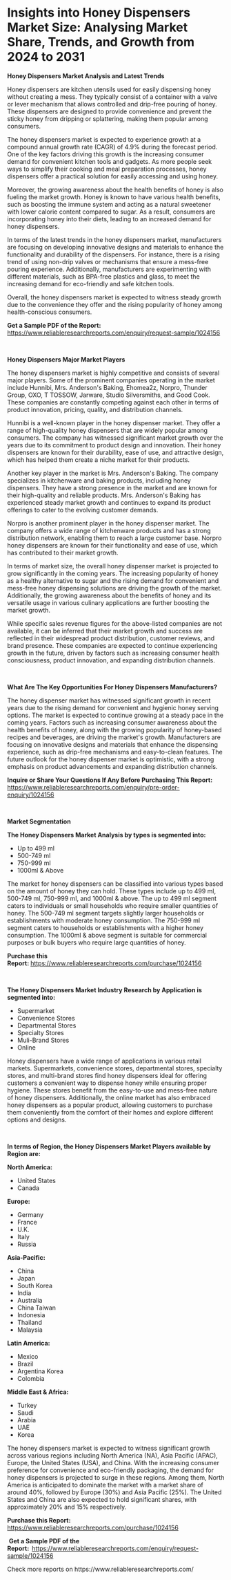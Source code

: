<p><h1>Insights into Honey Dispensers Market Size: Analysing Market Share, Trends, and Growth from 2024 to 2031</h1></p><p><strong>Honey Dispensers Market Analysis and Latest Trends</strong></p>
<p><p>Honey dispensers are kitchen utensils used for easily dispensing honey without creating a mess. They typically consist of a container with a valve or lever mechanism that allows controlled and drip-free pouring of honey. These dispensers are designed to provide convenience and prevent the sticky honey from dripping or splattering, making them popular among consumers.</p><p>The honey dispensers market is expected to experience growth at a compound annual growth rate (CAGR) of 4.9% during the forecast period. One of the key factors driving this growth is the increasing consumer demand for convenient kitchen tools and gadgets. As more people seek ways to simplify their cooking and meal preparation processes, honey dispensers offer a practical solution for easily accessing and using honey.</p><p>Moreover, the growing awareness about the health benefits of honey is also fueling the market growth. Honey is known to have various health benefits, such as boosting the immune system and acting as a natural sweetener with lower calorie content compared to sugar. As a result, consumers are incorporating honey into their diets, leading to an increased demand for honey dispensers.</p><p>In terms of the latest trends in the honey dispensers market, manufacturers are focusing on developing innovative designs and materials to enhance the functionality and durability of the dispensers. For instance, there is a rising trend of using non-drip valves or mechanisms that ensure a mess-free pouring experience. Additionally, manufacturers are experimenting with different materials, such as BPA-free plastics and glass, to meet the increasing demand for eco-friendly and safe kitchen tools.</p><p>Overall, the honey dispensers market is expected to witness steady growth due to the convenience they offer and the rising popularity of honey among health-conscious consumers.</p></p>
<p><strong>Get a Sample PDF of the Report:&nbsp;</strong> <a href="https://www.reliableresearchreports.com/enquiry/request-sample/1024156">https://www.reliableresearchreports.com/enquiry/request-sample/1024156</a></p>
<p>&nbsp;</p>
<p><strong>Honey Dispensers Major Market Players</strong></p>
<p><p>The honey dispensers market is highly competitive and consists of several major players. Some of the prominent companies operating in the market include Hunnibi, Mrs. Anderson's Baking, Ehomea2z, Norpro, Thunder Group, OXO, T TOSSOW, Jarware, Studio Silversmiths, and Good Cook. These companies are constantly competing against each other in terms of product innovation, pricing, quality, and distribution channels.</p><p>Hunnibi is a well-known player in the honey dispenser market. They offer a range of high-quality honey dispensers that are widely popular among consumers. The company has witnessed significant market growth over the years due to its commitment to product design and innovation. Their honey dispensers are known for their durability, ease of use, and attractive design, which has helped them create a niche market for their products.</p><p>Another key player in the market is Mrs. Anderson's Baking. The company specializes in kitchenware and baking products, including honey dispensers. They have a strong presence in the market and are known for their high-quality and reliable products. Mrs. Anderson's Baking has experienced steady market growth and continues to expand its product offerings to cater to the evolving customer demands.</p><p>Norpro is another prominent player in the honey dispenser market. The company offers a wide range of kitchenware products and has a strong distribution network, enabling them to reach a large customer base. Norpro honey dispensers are known for their functionality and ease of use, which has contributed to their market growth.</p><p>In terms of market size, the overall honey dispenser market is projected to grow significantly in the coming years. The increasing popularity of honey as a healthy alternative to sugar and the rising demand for convenient and mess-free honey dispensing solutions are driving the growth of the market. Additionally, the growing awareness about the benefits of honey and its versatile usage in various culinary applications are further boosting the market growth.</p><p>While specific sales revenue figures for the above-listed companies are not available, it can be inferred that their market growth and success are reflected in their widespread product distribution, customer reviews, and brand presence. These companies are expected to continue experiencing growth in the future, driven by factors such as increasing consumer health consciousness, product innovation, and expanding distribution channels.</p></p>
<p>&nbsp;</p>
<p><strong>What Are The Key Opportunities For Honey Dispensers Manufacturers?</strong></p>
<p><p>The honey dispenser market has witnessed significant growth in recent years due to the rising demand for convenient and hygienic honey serving options. The market is expected to continue growing at a steady pace in the coming years. Factors such as increasing consumer awareness about the health benefits of honey, along with the growing popularity of honey-based recipes and beverages, are driving the market's growth. Manufacturers are focusing on innovative designs and materials that enhance the dispensing experience, such as drip-free mechanisms and easy-to-clean features. The future outlook for the honey dispenser market is optimistic, with a strong emphasis on product advancements and expanding distribution channels.</p></p>
<p><strong>Inquire or Share Your Questions If Any Before Purchasing This Report:</strong> <a href="https://www.reliableresearchreports.com/enquiry/pre-order-enquiry/1024156">https://www.reliableresearchreports.com/enquiry/pre-order-enquiry/1024156</a></p>
<p>&nbsp;</p>
<p><strong>Market Segmentation</strong></p>
<p><strong>The Honey Dispensers Market Analysis by types is segmented into:</strong></p>
<p><ul><li>Up to 499 ml</li><li>500-749 ml</li><li>750-999 ml</li><li>1000ml & Above</li></ul></p>
<p><p>The market for honey dispensers can be classified into various types based on the amount of honey they can hold. These types include up to 499 ml, 500-749 ml, 750-999 ml, and 1000ml & above. The up to 499 ml segment caters to individuals or small households who require smaller quantities of honey. The 500-749 ml segment targets slightly larger households or establishments with moderate honey consumption. The 750-999 ml segment caters to households or establishments with a higher honey consumption. The 1000ml & above segment is suitable for commercial purposes or bulk buyers who require large quantities of honey.</p></p>
<p><strong>Purchase this Report:&nbsp;</strong><a href="https://www.reliableresearchreports.com/purchase/1024156">https://www.reliableresearchreports.com/purchase/1024156</a></p>
<p>&nbsp;</p>
<p><strong>The Honey Dispensers Market Industry Research by Application is segmented into:</strong></p>
<p><ul><li>Supermarket</li><li>Convenience Stores</li><li>Departmental Stores</li><li>Specialty Stores</li><li>Muli-Brand Stores</li><li>Online</li></ul></p>
<p><p>Honey dispensers have a wide range of applications in various retail markets. Supermarkets, convenience stores, departmental stores, specialty stores, and multi-brand stores find honey dispensers ideal for offering customers a convenient way to dispense honey while ensuring proper hygiene. These stores benefit from the easy-to-use and mess-free nature of honey dispensers. Additionally, the online market has also embraced honey dispensers as a popular product, allowing customers to purchase them conveniently from the comfort of their homes and explore different options and designs.</p></p>
<p>&nbsp;</p>
<p><strong>In terms of Region, the Honey Dispensers Market Players available by Region are:</strong></p>
<p>
    <p> <strong> North America: </strong>
        <ul>
            <li>United States</li>
            <li>Canada</li>
        </ul>
        </p> 
    <p> <strong> Europe: </strong>
        <ul>
            <li>Germany</li>
            <li>France</li>
            <li>U.K.</li>
            <li>Italy</li>
            <li>Russia</li>
        </ul>
        </p> 
    <p> <strong> Asia-Pacific: </strong>
        <ul>
            <li>China</li>
            <li>Japan</li>
            <li>South Korea</li>
            <li>India</li>
            <li>Australia</li>
            <li>China Taiwan</li>
            <li>Indonesia</li>
            <li>Thailand</li>
            <li>Malaysia</li>
        </ul>
        </p> 
    <p> <strong> Latin America: </strong>
        <ul>
            <li>Mexico</li>
            <li>Brazil</li>
            <li>Argentina Korea</li>
            <li>Colombia</li>
        </ul>
        </p> 
    <p> <strong> Middle East & Africa: </strong>
        <ul>
            <li>Turkey</li>
            <li>Saudi</li>
            <li>Arabia</li>
            <li>UAE</li>
            <li>Korea</li>
        </ul>
    </p>
    </p>
<p><p>The honey dispensers market is expected to witness significant growth across various regions including North America (NA), Asia Pacific (APAC), Europe, the United States (USA), and China. With the increasing consumer preference for convenience and eco-friendly packaging, the demand for honey dispensers is projected to surge in these regions. Among them, North America is anticipated to dominate the market with a market share of around 40%, followed by Europe (30%) and Asia Pacific (25%). The United States and China are also expected to hold significant shares, with approximately 20% and 15% respectively.</p></p>
<p><strong>Purchase this Report: </strong><a href="https://www.reliableresearchreports.com/purchase/1024156">https://www.reliableresearchreports.com/purchase/1024156</a></p>
<p>&nbsp;<strong>Get a Sample PDF of the Report:&nbsp;&nbsp;</strong><a href="https://www.reliableresearchreports.com/enquiry/request-sample/1024156">https://www.reliableresearchreports.com/enquiry/request-sample/1024156</a></p>
<p><strong></strong></p>
<p>Check more reports on https://www.reliableresearchreports.com/</p>